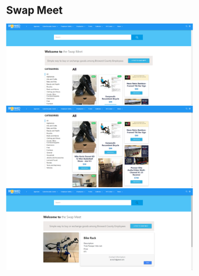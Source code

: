 # Swap Meet

![Swap Meet Screenshot 1](https://github.com/isArrayDesigner/Codefolio/blob/main/swap_meet/img/swap_meet_img1.png)
![Swap Meet Screenshot 2](https://github.com/isArrayDesigner/Codefolio/blob/main/swap_meet/img/swap_meet_img2.png)
![Swap Meet Screenshot 3](https://github.com/isArrayDesigner/Codefolio/blob/main/swap_meet/img/swap_meet_img3.png)
